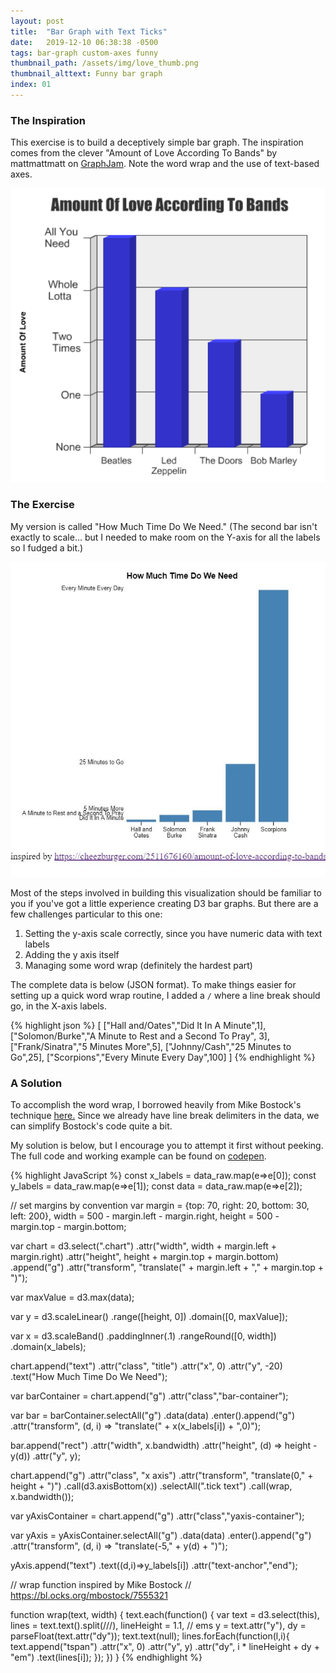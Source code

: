 ```yaml
---
layout: post
title:  "Bar Graph with Text Ticks"
date:   2019-12-10 06:38:38 -0500
tags: bar-graph custom-axes funny
thumbnail_path: /assets/img/love_thumb.png
thumbnail_alttext: Funny bar graph
index: 01
---
```

### The Inspiration

This exercise is to build a deceptively simple bar graph. The inspiration comes from the clever "Amount of Love According To Bands" by mattmattmatt on [GraphJam](https://cheezburger.com/2511676160/amount-of-love-according-to-bands). Note the word wrap and the use of text-based axes.

![Funny bar graph](/assets/img/love_inspiration.png)

### The Exercise

My version is called "How Much Time Do We Need." (The second bar isn't exactly to scale... but I needed to make room on the Y-axis for all the labels so I fudged a bit.)

![Another funny bar graph](/assets/img/love_solution.jpg)

Most of the steps involved in building this visualization should be familiar to you if you've got a little experience creating D3 bar graphs. But there are a few challenges particular to this one:

1. Setting the y-axis scale correctly, since you have numeric data with text labels
1. Adding the y axis itself
1. Managing some word wrap (definitely the hardest part)

The complete data is below (JSON format). To make things easier for setting up a quick word wrap routine, I added a `/` where a line break should go, in the X-axis labels.

{% highlight json %}
[
  ["Hall and/Oates","Did It In A Minute",1],
  ["Solomon/Burke","A Minute to Rest and a Second To Pray", 3],
  ["Frank/Sinatra","5 Minutes More",5],
  ["Johnny/Cash","25 Minutes to Go",25],
  ["Scorpions","Every Minute Every Day",100]
]
{% endhighlight %}

### A Solution

To accomplish the word wrap, I borrowed heavily from Mike Bostock's technique [here.](https://bl.ocks.org/mbostock/7555321) Since we already have line break delimiters in the data, we can simplify Bostock's code quite a bit.

My solution is below, but I encourage you to attempt it first without peeking. The full code and working example can be found on [codepen](https://codepen.io/fraziern/pen/bGGWwKZ).

{% highlight JavaScript %}
const x_labels = data_raw.map(e=>e[0]);
const y_labels = data_raw.map(e=>e[1]);
const data = data_raw.map(e=>e[2]);

// set margins by convention
var margin = {top: 70, right: 20, bottom: 30, left: 200},
    width = 500 - margin.left - margin.right,
    height = 500 - margin.top - margin.bottom;

var chart = d3.select(".chart")
    .attr("width", width + margin.left + margin.right)
    .attr("height", height + margin.top + margin.bottom)
  .append("g")
    .attr("transform", "translate(" + margin.left + "," + margin.top + ")");

var maxValue = d3.max(data);

var y = d3.scaleLinear()
    .range([height, 0])
    .domain([0, maxValue]);

var x = d3.scaleBand()
    .paddingInner(.1)
    .rangeRound([0, width])
    .domain(x_labels);

 chart.append("text")
      .attr("class", "title")
      .attr("x", 0)
      .attr("y", -20)
      .text("How Much Time Do We Need");

var barContainer = chart.append("g")
  .attr("class","bar-container");

var bar = barContainer.selectAll("g")
    .data(data)
  .enter().append("g")
    .attr("transform", (d, i) => "translate(" + x(x_labels[i]) + ",0)");

bar.append("rect")
    .attr("width", x.bandwidth)
    .attr("height", (d) => height - y(d))
    .attr("y", y);

chart.append("g")
    .attr("class", "x axis")
    .attr("transform", "translate(0," + height + ")")
    .call(d3.axisBottom(x))
    .selectAll(".tick text")
      .call(wrap, x.bandwidth());

var yAxisContainer = chart.append("g")
  .attr("class","yaxis-container");

var yAxis = yAxisContainer.selectAll("g")
  .data(data)
  .enter().append("g")
  .attr("transform", (d, i) => "translate(-5," + y(d) + ")");

yAxis.append("text")
  .text((d,i)=>y_labels[i])
  .attr("text-anchor","end");

// wrap function inspired by Mike Bostock
// https://bl.ocks.org/mbostock/7555321

function wrap(text, width) {
  text.each(function() {
    var text = d3.select(this),
        lines = text.text().split(/\//),
        lineHeight = 1.1, // ems
        y = text.attr("y"),
        dy = parseFloat(text.attr("dy"));
    text.text(null);
    lines.forEach(function(l,i){
        text.append("tspan")
          .attr("x", 0)
          .attr("y", y)
          .attr("dy", i * lineHeight + dy + "em")
          .text(lines[i]);
    });
  })
}
{% endhighlight %}
